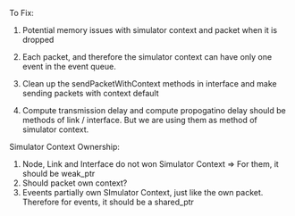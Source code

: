 To Fix:

1) Potential memory issues with simulator context and packet when it is dropped

2) Each packet, and therefore the simulator context can have only one event in the event queue.

3) Clean up the sendPacketWithContext methods in interface and make sending packets with context default

4) Compute transmission delay and compute propogatino delay should be methods of link / interface. But we are using them as method of simulator context.

Simulator Context Ownership:

1) Node, Link and Interface do not won Simulator Context => For them, it should be weak_ptr
2) Should packet own context?
3) Eveents partially own SImulator Context, just like the own packet. Therefore for events, it should be
    a shared_ptr

